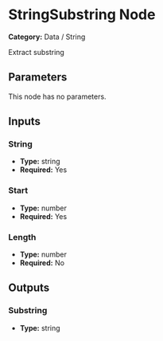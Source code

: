 
# StringSubstring Node

**Category:** Data / String

Extract substring

## Parameters

This node has no parameters.

## Inputs


### String
- **Type:** string
- **Required:** Yes



### Start
- **Type:** number
- **Required:** Yes



### Length
- **Type:** number
- **Required:** No



## Outputs


### Substring
- **Type:** string




